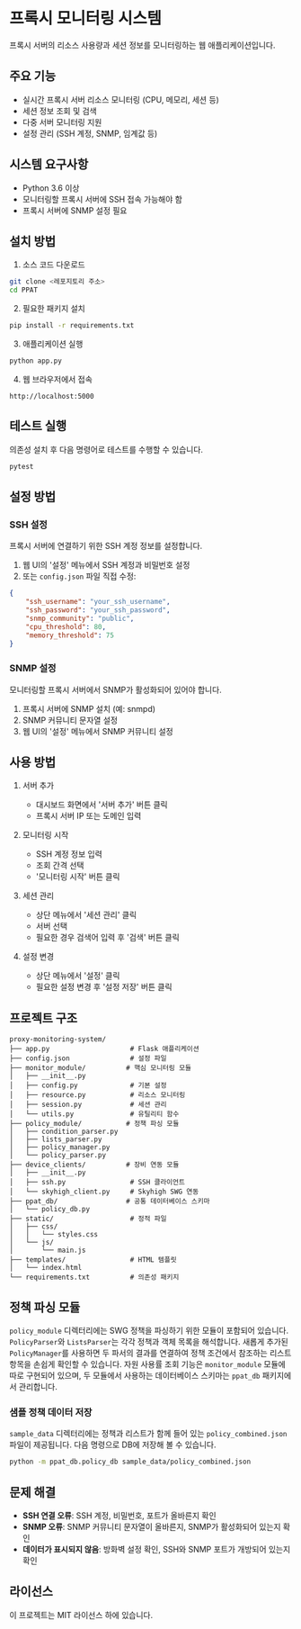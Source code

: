 # 프록시 모니터링 시스템

프록시 서버의 리소스 사용량과 세션 정보를 모니터링하는 웹 애플리케이션입니다.

## 주요 기능

- 실시간 프록시 서버 리소스 모니터링 (CPU, 메모리, 세션 등)
- 세션 정보 조회 및 검색
- 다중 서버 모니터링 지원
- 설정 관리 (SSH 계정, SNMP, 임계값 등)

## 시스템 요구사항

- Python 3.6 이상
- 모니터링할 프록시 서버에 SSH 접속 가능해야 함
- 프록시 서버에 SNMP 설정 필요

## 설치 방법

1. 소스 코드 다운로드
```bash
git clone <레포지토리 주소>
cd PPAT
```

2. 필요한 패키지 설치
```bash
pip install -r requirements.txt
```

3. 애플리케이션 실행
```bash
python app.py
```

4. 웹 브라우저에서 접속
```
http://localhost:5000
```

## 테스트 실행

의존성 설치 후 다음 명령어로 테스트를 수행할 수 있습니다.
```bash
pytest
```

## 설정 방법

### SSH 설정

프록시 서버에 연결하기 위한 SSH 계정 정보를 설정합니다.

1. 웹 UI의 '설정' 메뉴에서 SSH 계정과 비밀번호 설정
2. 또는 `config.json` 파일 직접 수정:
```json
{
    "ssh_username": "your_ssh_username",
    "ssh_password": "your_ssh_password",
    "snmp_community": "public",
    "cpu_threshold": 80,
    "memory_threshold": 75
}
```

### SNMP 설정

모니터링할 프록시 서버에서 SNMP가 활성화되어 있어야 합니다.

1. 프록시 서버에 SNMP 설치 (예: snmpd)
2. SNMP 커뮤니티 문자열 설정
3. 웹 UI의 '설정' 메뉴에서 SNMP 커뮤니티 설정

## 사용 방법

1. 서버 추가
   - 대시보드 화면에서 '서버 추가' 버튼 클릭
   - 프록시 서버 IP 또는 도메인 입력

2. 모니터링 시작
   - SSH 계정 정보 입력
   - 조회 간격 선택
   - '모니터링 시작' 버튼 클릭

3. 세션 관리
   - 상단 메뉴에서 '세션 관리' 클릭
   - 서버 선택
   - 필요한 경우 검색어 입력 후 '검색' 버튼 클릭

4. 설정 변경
   - 상단 메뉴에서 '설정' 클릭
   - 필요한 설정 변경 후 '설정 저장' 버튼 클릭

## 프로젝트 구조

```
proxy-monitoring-system/
├── app.py                    # Flask 애플리케이션
├── config.json               # 설정 파일
├── monitor_module/          # 핵심 모니터링 모듈
│   ├── __init__.py
│   ├── config.py             # 기본 설정
│   ├── resource.py           # 리소스 모니터링
│   ├── session.py            # 세션 관리
│   └── utils.py              # 유틸리티 함수
├── policy_module/           # 정책 파싱 모듈
│   ├── condition_parser.py
│   ├── lists_parser.py
│   ├── policy_manager.py
│   └── policy_parser.py
├── device_clients/          # 장비 연동 모듈
│   ├── __init__.py
│   ├── ssh.py                # SSH 클라이언트
│   └── skyhigh_client.py     # Skyhigh SWG 연동
├── ppat_db/                 # 공통 데이터베이스 스키마
│   └── policy_db.py
├── static/                   # 정적 파일
│   ├── css/
│   │   └── styles.css
│   └── js/
│       └── main.js
├── templates/                # HTML 템플릿
│   └── index.html
└── requirements.txt          # 의존성 패키지
```

## 정책 파싱 모듈

`policy_module` 디렉터리에는 SWG 정책을 파싱하기 위한 모듈이 포함되어 있습니다.
`PolicyParser`와 `ListsParser`는 각각 정책과 객체 목록을 해석합니다.
새롭게 추가된 `PolicyManager`를 사용하면 두 파서의 결과를 연결하여
정책 조건에서 참조하는 리스트 항목을 손쉽게 확인할 수 있습니다.
자원 사용률 조회 기능은 `monitor_module` 모듈에 따로 구현되어 있으며,
두 모듈에서 사용하는 데이터베이스 스키마는 `ppat_db` 패키지에서 관리합니다.

### 샘플 정책 데이터 저장

`sample_data` 디렉터리에는 정책과 리스트가 함께 들어 있는 `policy_combined.json` 파일이 제공됩니다.
다음 명령으로 DB에 저장해 볼 수 있습니다.

```bash
python -m ppat_db.policy_db sample_data/policy_combined.json
```

## 문제 해결

* **SSH 연결 오류**: SSH 계정, 비밀번호, 포트가 올바른지 확인
* **SNMP 오류**: SNMP 커뮤니티 문자열이 올바른지, SNMP가 활성화되어 있는지 확인
* **데이터가 표시되지 않음**: 방화벽 설정 확인, SSH와 SNMP 포트가 개방되어 있는지 확인

## 라이선스

이 프로젝트는 MIT 라이선스 하에 있습니다.
